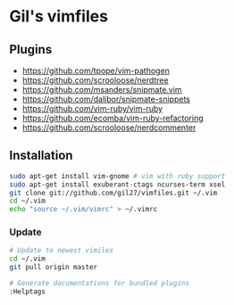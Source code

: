 # Gil's vimfiles


## Plugins

* https://github.com/tpope/vim-pathogen
* https://github.com/scrooloose/nerdtree
* https://github.com/msanders/snipmate.vim
* https://github.com/dalibor/snipmate-snippets
* https://github.com/vim-ruby/vim-ruby
* https://github.com/ecomba/vim-ruby-refactoring
* https://github.com/scrooloose/nerdcommenter

## Installation

```sh
sudo apt-get install vim-gnome # vim with ruby support
sudo apt-get install exuberant-ctags ncurses-term xsel
git clone git://github.com/gil27/vimfiles.git ~/.vim
cd ~/.vim
echo "source ~/.vim/vimrc" > ~/.vimrc
```

### Update

```sh
# Update to newest vimiles
cd ~/.vim
git pull origin master

# Generate documentations for bundled plugins
:Helptags
```

